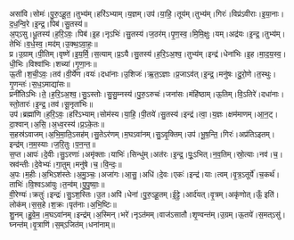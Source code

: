 

  
असा॑वि।सोमः॑।पु॒रु॒ऽहू॒त॒।तुभ्य॑म्।हरि॑ऽभ्याम्।य॒ज्ञम्।उप॑।या॒हि॒।तूय॑म्।तुभ्य॑म्।गिरः॑।विप्र॑ऽवीराः।इ॒या॒नाः।द॒ध॒न्वि॒रे।इ॒न्द्र॒।पिब॑।सु॒तस्य॑॥  
अ॒प्ऽसु।धू॒तस्य॑।ह॒रि॒ऽवः॒।पिब॑।इ॒ह।नृऽभिः॑।सु॒तस्य॑।ज॒ठर॑म्।पृ॒ण॒स्व॒।मि॒मि॒क्षुः।यम्।अद्र॑यः।इ॒न्द्र॒।तुभ्य॑म्।तेभिः॑।व॒र्ध॒स्व॒।मद॑म्।उ॒क्थ॒ऽवा॒हः॒॥  
प्र।उ॒ग्राम्।पी॒तिम्।वृष्णे॑।इ॒य॒र्मि॒।स॒त्याम्।प्र॒ऽयै।सु॒तस्य॑।ह॒रि॒ऽअ॒श्व॒।तुभ्य॑म्।इन्द्र॑।धेना॑भिः।इ॒ह।मा॒द॒य॒स्व॒।धी॒भिः।विश्वा॑भिः।शच्या॑।गृ॒णा॒नः॥  
ऊ॒ती।श॒ची॒ऽवः॒।तव॑।वी॒र्ये॑ण।वयः॑।दधा॑नाः।उ॒शिजः॑।ऋ॒त॒ऽज्ञाः।प्र॒जाऽव॑त्।इ॒न्द्र॒।मनु॑षः।दु॒रो॒णे।त॒स्थुः।गृ॒णन्तः॑।स॒ध॒ऽमाद्या॑सः॥  
प्रनी॑तिऽभिः।ते॒।ह॒रि॒ऽअ॒श्व॒।सु॒ऽस्तोः।सु॒सु॒म्नस्य॑।पु॒रु॒ऽरुचः॑।जना॑सः।मंहि॑ष्ठाम्।ऊ॒तिम्।वि॒ऽतिरे॑।दधा॑नाः।स्तो॒तारः॑।इ॒न्द्र॒।तव॑।सू॒नृता॑भिः॥  
उप॑।ब्रह्मा॑णि।ह॒रि॒ऽवः॒।हरि॑ऽभ्याम्।सोम॑स्य।या॒हि॒।पी॒तये॑।सु॒तस्य॑।इन्द्र॑।त्वा॒।य॒ज्ञः।क्षम॑माणम्।आ॒न॒ट्।दा॒श्वान्।अ॒सि॒।अ॒ध्व॒रस्य॑।प्र॒ऽके॒तः॥  
स॒हस्र॑ऽवाजम्।अ॒भि॒मा॒ति॒ऽसह॑म्।सु॒तेऽर॑णम्।म॒घऽवा॑नम्।सु॒ऽवृ॒क्तिम्।उप॑।भू॒ष॒न्ति॒।गिरः॑।अप्र॑तिऽइतम्।इन्द्र॑म्।न॒म॒स्याः।ज॒रि॒तुः।प॒न॒न्त॒॥  
स॒प्त।आपः॑।दे॒वीः।सु॒ऽरणाः॑।अमृ॑क्ताः।याभिः॑।सिन्धु॑म्।अत॑रः।इ॒न्द्र॒।पूः॒ऽभित्।न॒व॒तिम्।स्रो॒त्याः।नव॑।च॒।स्रव॑न्तीः।दे॒वेभ्यः॑।गा॒तुम्।मनु॑षे।च॒।वि॒न्दः॒॥  
अ॒पः।म॒हीः।अ॒भिऽश॑स्तेः।अ॒मु॒ञ्चः॒।अजा॑गः।आ॒सु॒।अधि॑।दे॒वः।एकः॑।इन्द्र॑।याः।त्वम्।वृ॒त्र॒ऽतूर्ये॑।च॒कर्थ॑।ताभिः॑।वि॒श्वऽआ॑युः।त॒न्व॑म्।पु॒पु॒ष्याः॒॥  
वी॒रेण्यः॑।क्रतुः॑।इन्द्रः॑।सु॒ऽश॒स्तिः।उ॒त।अपि॑।धेना॑।पु॒रु॒ऽहू॒तम्।ई॒ट्टे॒।आर्द॑यत्।वृ॒त्रम्।अकृ॑णोत्।ऊँ॒ इति॑।लोक॑म्।स॒स॒हे।श॒क्रः।पृत॑नाः।अ॒भि॒ष्टिः॥  
शु॒नम्।हु॒वे॒म॒।म॒घऽवा॑नम्।इन्द्र॑म्।अ॒स्मिन्।भरे॑।नृऽत॑मम्।वाज॑ऽसातौ।शृ॒ण्वन्त॑म्।उ॒ग्रम्।ऊ॒तये॑।स॒मत्ऽसु॑।घ्नन्त॑म्।वृ॒त्राणि॑।स॒म्ऽजित॑म्।धना॑नाम्॥  
